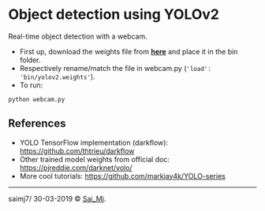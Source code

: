 # Object detection using YOLOv2

Real-time object detection with a webcam.

- First up, download the weights file from [**here**](https://drive.google.com/file/d/1H-x7vUsS28M89xbaQwH21yh9Fz65xC5Z/view?usp=sharing) and place it in the bin folder.
- Respectively rename/match the file in webcam.py (``` 'load': 'bin/yolov2.weights' ```).
- To run:

```
python webcam.py
```

## References

- YOLO TensorFlow implementation (darkflow): https://github.com/thtrieu/darkflow
- Other trained model weights from official doc: https://pjreddie.com/darknet/yolo/
- More cool tutorials: https://github.com/markjay4k/YOLO-series


---

saimj7/ 30-03-2019 © <a href="http://saimj7.github.io" target="_blank">Sai_Mj</a>.
